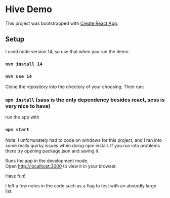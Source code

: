 # Hive Demo

This project was bootstrapped with [Create React App](https://github.com/facebook/create-react-app).

## Setup

I used node version 14, so use that when you run the demo.

### `nvm install 14`
### `nvm use 14`

Clone the repository into the directory of your choosing. Then run:

### `npm install` (sass is the only dependency besides react, scss is very nice to have)

run the app with

### `npm start`

Note: I unfortunately had to code on windows for this project, and I ran into some really quirky issues when doing npm install. If you run into problems there try opening package.json and saving it.

Runs the app in the development mode.\
Open [http://localhost:3000](http://localhost:3000) to view it in your browser.

Have fun! 

I left a few notes in the code such as a flag to test with an absurdly large list. 


